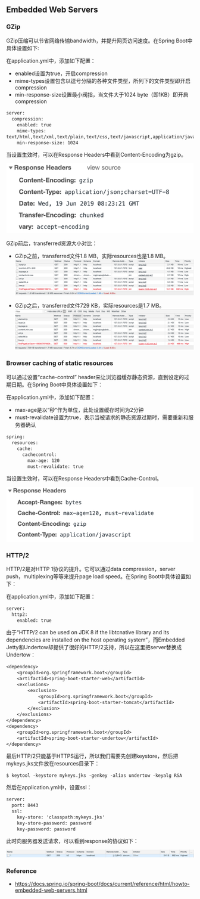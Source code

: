 ## Embedded Web Servers

### GZip

GZip压缩可以节省网络传输bandwidth，并提升网页访问速度。在Spring Boot中具体设置如下:

在application.yml中，添加如下配置：

* enabled设置为true，开启compression
* mime-types设置包含以逗号分隔的各种文件类型，所列下的文件类型即开启compression
* min-response-size设置最小阀指，当文件大于1024 byte（即1KB）即开启compression

```
server:
  compression:
    enabled: true
    mime-types: text/html,text/xml,text/plain,text/css,text/javascript,application/javascript,application/json
    min-response-size: 1024
```

当设置生效时，可以在Response Headers中看到Content-Encoding为gzip。

![gzip](./pix/gzip.png)

GZip前后，transferred资源大小对比：

* GZip之前，transferred文件1.8 MB，实际resources也是1.8 MB。
![before](./pix/before.png)

* GZip之后，transferred文件729 KB，实际resources是1.7 MB。
![after](./pix/after.png)

### Browser caching of static resources

可以通过设置“cache-control” header来让浏览器缓存静态资源，直到设定的过期日期。在Spring Boot中具体设置如下：

在application.yml中，添加如下配置：

* max-age是以“秒”作为单位，此处设置缓存时间为2分钟
* must-revalidate设置为true，表示当被请求的静态资源过期时，需要重新和服务器确认

```
spring:
  resources:
    cache:
      cachecontrol:
        max-age: 120
        must-revalidate: true
```

当设置生效时，可以在Response Headers中看到Cache-Control。

![cache](./pix/cache.png)

### HTTP/2

HTTP/2是对HTTP 1协议的提升。它可以通过data compression，server push，multiplexing等等来提升page load speed。在Spring Boot中具体设置如下：

在application.yml中，添加如下配置：

```
server:
  http2:
    enabled: true
```

由于“HTTP/2 can be used on JDK 8 if the libtcnative library and its dependencies are installed on the host operating system”，而Embedded Jetty和Undertow却提供了很好的HTTP/2支持，所以在这里把server替换成Undertow：

```
<dependency>
    <groupId>org.springframework.boot</groupId>
    <artifactId>spring-boot-starter-web</artifactId>
    <exclusions>
        <exclusion>
            <groupId>org.springframework.boot</groupId>
            <artifactId>spring-boot-starter-tomcat</artifactId>
        </exclusion>
    </exclusions>
</dependency>
<dependency>
    <groupId>org.springframework.boot</groupId>
    <artifactId>spring-boot-starter-undertow</artifactId>
</dependency>
```

最后HTTP/2只能基于HTTPS运行，所以我们需要先创建keystore，然后把mykeys.jks文件放在resources目录下：

```
$ keytool -keystore mykeys.jks -genkey -alias undertow -keyalg RSA
```

然后在application.yml中，设置ssl：

```
server:
  port: 8443
  ssl:
    key-store: 'classpath:mykeys.jks'
    key-store-password: password
    key-password: password
```

此时向服务器发送请求，可以看到response的协议如下：

![http2](./pix/http2.png)

### Reference

* https://docs.spring.io/spring-boot/docs/current/reference/html/howto-embedded-web-servers.html